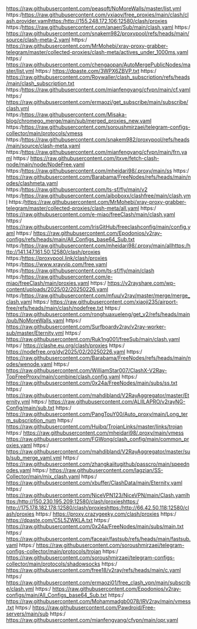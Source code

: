 https://raw.githubusercontent.com/peasoft/NoMoreWalls/master/list.yml                                                                                          
https:/https://raw.githubusercontent.com/vxiaov/free_proxies/main/clash/clash.provider.yamlhttps:/http://155.248.172.106:12580/clash/proxies                                    
https:/https://raw.githubusercontent.com/anaer/Sub/main/clash.yaml                                    https:/
https://raw.githubusercontent.com/snakem982/proxypool/refs/heads/main/source/clash-meta-2.yaml                                    https:/
https://raw.githubusercontent.com/MrMohebi/xray-proxy-grabber-telegram/master/collected-proxies/clash-meta/actives_under_1000ms.yaml                                    https:/
https://raw.githubusercontent.com/chengaopan/AutoMergePublicNodes/master/list.yml                                    https:/
https://dpaste.com/3WPX6ZBVP.txt                                    https:/
https://raw.githubusercontent.com/Roywaller/clash_subscription/refs/heads/main/clash_subscription.txt                                    
https:/https://raw.githubusercontent.com/mianfengyang/cfvpn/main/cf.yaml                                    https:/
https://raw.githubusercontent.com/ermaozi/get_subscribe/main/subscribe/clash.yml                                    
https:/https://raw.githubusercontent.com/Misaka-blog/chromego_merge/main/sub/merged_proxies_new.yaml                                    
https:/https://raw.githubusercontent.com/soroushmirzaei/telegram-configs-collector/main/protocols/vmess                                    
https:/https://raw.githubusercontent.com/snakem982/proxypool/refs/heads/main/source/clash-meta.yaml                                    
https:/https://raw.githubusercontent.com/mianfengyang/cfvpn/main/frn.yaml                                    https:/
https://raw.githubusercontent.com/itxve/fetch-clash-node/main/node/NodeFree.yaml                                    
https:/https://raw.githubusercontent.com/mheidari98/.proxy/main/ss                                    https:/
https://raw.githubusercontent.com/Barabama/FreeNodes/refs/heads/main/nodes/clashmeta.yaml                                    
https:/https://raw.githubusercontent.com/ts-sf/fly/main/v2                                    
https:/https://raw.githubusercontent.com/aiboboxx/clashfree/main/clash.yml                                    https:/https://raw.githubusercontent.com/MrMohebi/xray-proxy-grabber-telegram/master/collected-proxies/clash-meta/all.yaml                                    https:/
https://raw.githubusercontent.com/e-miao/freeClash/main/clash.yaml                                    https:/
https://raw.githubusercontent.com/IrisGitHub/freeclashconfig/main/config.yaml                                    https:/
https://raw.githubusercontent.com/Epodonios/v2ray-configs/refs/heads/main/All_Configs_base64_Sub.txt                                    https:/https://raw.githubusercontent.com/mheidari98/.proxy/main/allhttps:/http://141.147.161.50:12580/clash/proxies                                    https:/https://proxypool.link/clash/proxies                                    https:/https://www.xrayvip.com/free.yaml                                    https:/https://raw.githubusercontent.com/ts-sf/fly/main/clash                                    https:/https://raw.githubusercontent.com/e-miao/freeClash/main/proxies.yaml                                    https:/
https://v2rayshare.com/wp-content/uploads/2025/02/20250226.yaml                                    https:/https://raw.githubusercontent.com/mfuu/v2ray/master/merge/merge_clash.yaml                                    https:/
https://raw.githubusercontent.com/xiaoji235/airport-free/refs/heads/main/clash/nodefree.txt                                    https:/
https://raw.githubusercontent.com/ronghuaxueleng/get_v2/refs/heads/main/pub/NoMoreWalls.yaml                                    https:/
https://raw.githubusercontent.com/Surfboardv2ray/v2ray-worker-sub/master/Eternity.yml                                    https:/
https://raw.githubusercontent.com/Ruk1ng001/freeSub/main/clash.yaml                                    https:/
https://clashe.eu.org/clash/proxies                                    https:/
https://nodefree.org/dy/2025/02/20250226.yaml                                    https:/
https://raw.githubusercontent.com/Barabama/FreeNodes/refs/heads/main/nodes/wenode.yaml                                    https:/
https://raw.githubusercontent.com/WilliamStar007/ClashX-V2Ray-TopFreeProxy/main/combine/clash.config.yaml                                    https:/
https://raw.githubusercontent.com/0x24a/FreeNodes/main/subs/ss.txt                                    https:/
https://raw.githubusercontent.com/mahdibland/V2RayAggregator/master/Eternity.yml                                    https:/
https://raw.githubusercontent.com/ALIILAPRO/v2rayNG-Config/main/sub.txt                                    https:/
https://raw.githubusercontent.com/PangTouY00/Auto_proxy/main/Long_term_subscription_num                                    https:/
https://raw.githubusercontent.com/Huibq/TrojanLinks/master/links/trojan                                    https:/
https://raw.githubusercontent.com/mheidari98/.proxy/main/vmess                                    
https://raw.githubusercontent.com/FGWong/clash_config/main/common_proxies.yaml                                    https:/
https://raw.githubusercontent.com/mahdibland/V2RayAggregator/master/sub/sub_merge_yaml.yml                                    https:/
https://raw.githubusercontent.com/zhangkaiitugithub/passcro/main/speednodes.yaml                                    https:/
https://raw.githubusercontent.com/lagzian/SS-Collector/main/mix_clash.yaml                                    https:/
https://raw.githubusercontent.com/xbuffer/ClashData/main/Eternity.yaml                                    https:/
https://raw.githubusercontent.com/NiceVPN123/NiceVPN/main/Clash.yamlhttps:/http://150.230.195.209:12580/clash/proxieshttps:/
http://175.178.182.178:12580/clash/proxieshttps:/http://66.42.50.118:12580/clash/proxies                                    https:/
https://proxy.crazygeeky.com/clash/proxies                                    https:/
https://dpaste.com/C5L5ZWKLA.txt                                    https:/
https://raw.githubusercontent.com/0x24a/FreeNodes/main/subs/main.txt                                    https:/
https://raw.githubusercontent.com/faceair/fastsub/refs/heads/main/fastsub.yaml                                    https:/
https://raw.githubusercontent.com/soroushmirzaei/telegram-configs-collector/main/protocols/trojan                                    https:/
https://raw.githubusercontent.com/soroushmirzaei/telegram-configs-collector/main/protocols/shadowsocks                                    https:/
https://raw.githubusercontent.com/free18/v2ray/refs/heads/main/c.yaml                                    https:/
https://raw.githubusercontent.com/ermaozi01/free_clash_vpn/main/subscribe/clash.yml                                    https:/
https://raw.githubusercontent.com/Epodonios/v2ray-configs/main/All_Configs_base64_Sub.txt                                    https:/
https://raw.githubusercontent.com/Mohammadgb0078/IRV2ray/main/vmess.txt                                    https:/
https://raw.githubusercontent.com/Pawdroid/Free-servers/main/sub                                    https:/
https://raw.githubusercontent.com/mianfengyang/cfvpn/main/opr.yaml